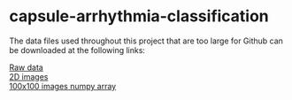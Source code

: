 # capsule-arrhythmia-classification

The data files used throughout this project that are too large for Github can be downloaded at the following links:  

   [Raw data](https://drive.google.com/file/d/1cv6z_Y2WqwIFDl097Kny0BIWPn4fyX_q/view?usp=sharing)  
   [2D images](https://storage.googleapis.com/2d-arrhythmia-images/2d-images.zip)  
   [100x100 images numpy array](https://drive.google.com/file/d/1B0BiyL9G4k3zjV025yldtZFFOwXkpPEV/view?usp=sharing)  
   
